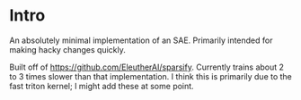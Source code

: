 # Intro

An absolutely minimal implementation of an SAE. Primarily intended for making hacky changes quickly.

Built off of https://github.com/EleutherAI/sparsify. Currently trains about 2 to 3 times slower than that implementation. I think this is primarily due to the fast triton kernel; I might add these at some point.